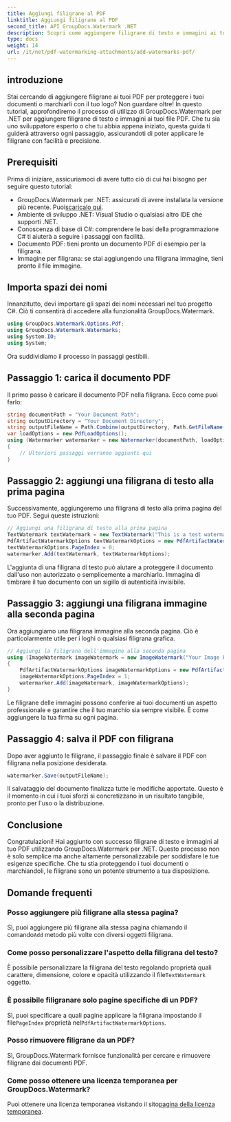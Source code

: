 ```yaml
---
title: Aggiungi filigrane al PDF
linktitle: Aggiungi filigrane al PDF
second_title: API GroupDocs.Watermark .NET
description: Scopri come aggiungere filigrane di testo e immagini ai tuoi PDF utilizzando GroupDocs.Watermark per .NET con la nostra guida passo passo completa.
type: docs
weight: 14
url: /it/net/pdf-watermarking-attachments/add-watermarks-pdf/
---
```

## introduzione
Stai cercando di aggiungere filigrane ai tuoi PDF per proteggere i tuoi documenti o marchiarli con il tuo logo? Non guardare oltre! In questo tutorial, approfondiremo il processo di utilizzo di GroupDocs.Watermark per .NET per aggiungere filigrane di testo e immagini ai tuoi file PDF. Che tu sia uno sviluppatore esperto o che tu abbia appena iniziato, questa guida ti guiderà attraverso ogni passaggio, assicurandoti di poter applicare le filigrane con facilità e precisione.
## Prerequisiti
Prima di iniziare, assicuriamoci di avere tutto ciò di cui hai bisogno per seguire questo tutorial:
-  GroupDocs.Watermark per .NET: assicurati di avere installata la versione più recente. Puoi[scaricalo qui](https://releases.groupdocs.com/Watermark/net/).
- Ambiente di sviluppo .NET: Visual Studio o qualsiasi altro IDE che supporti .NET.
- Conoscenza di base di C#: comprendere le basi della programmazione C# ti aiuterà a seguire i passaggi con facilità.
- Documento PDF: tieni pronto un documento PDF di esempio per la filigrana.
- Immagine per filigrana: se stai aggiungendo una filigrana immagine, tieni pronto il file immagine.
## Importa spazi dei nomi
Innanzitutto, devi importare gli spazi dei nomi necessari nel tuo progetto C#. Ciò ti consentirà di accedere alla funzionalità GroupDocs.Watermark.
```csharp
using GroupDocs.Watermark.Options.Pdf;
using GroupDocs.Watermark.Watermarks;
using System.IO;
using System;
```
Ora suddividiamo il processo in passaggi gestibili.
## Passaggio 1: carica il documento PDF
Il primo passo è caricare il documento PDF nella filigrana. Ecco come puoi farlo:
```csharp
string documentPath = "Your Document Path";
string outputDirectory = "Your Document Directory";
string outputFileName = Path.Combine(outputDirectory, Path.GetFileName(documentPath));
var loadOptions = new PdfLoadOptions();
using (Watermarker watermarker = new Watermarker(documentPath, loadOptions))
{
    // Ulteriori passaggi verranno aggiunti qui
}
```
## Passaggio 2: aggiungi una filigrana di testo alla prima pagina
Successivamente, aggiungeremo una filigrana di testo alla prima pagina del tuo PDF. Segui queste istruzioni:
```csharp
// Aggiungi una filigrana di testo alla prima pagina
TextWatermark textWatermark = new TextWatermark("This is a test watermark", new Font("Arial", 8));
PdfArtifactWatermarkOptions textWatermarkOptions = new PdfArtifactWatermarkOptions();
textWatermarkOptions.PageIndex = 0;
watermarker.Add(textWatermark, textWatermarkOptions);
```

L'aggiunta di una filigrana di testo può aiutare a proteggere il documento dall'uso non autorizzato o semplicemente a marchiarlo. Immagina di timbrare il tuo documento con un sigillo di autenticità invisibile.
## Passaggio 3: aggiungi una filigrana immagine alla seconda pagina
Ora aggiungiamo una filigrana immagine alla seconda pagina. Ciò è particolarmente utile per i loghi o qualsiasi filigrana grafica.
```csharp
// Aggiungi la filigrana dell'immagine alla seconda pagina
using (ImageWatermark imageWatermark = new ImageWatermark("Your Image Path"))
{
    PdfArtifactWatermarkOptions imageWatermarkOptions = new PdfArtifactWatermarkOptions();
    imageWatermarkOptions.PageIndex = 1;
    watermarker.Add(imageWatermark, imageWatermarkOptions);
}
```

Le filigrane delle immagini possono conferire ai tuoi documenti un aspetto professionale e garantire che il tuo marchio sia sempre visibile. È come aggiungere la tua firma su ogni pagina.
## Passaggio 4: salva il PDF con filigrana
Dopo aver aggiunto le filigrane, il passaggio finale è salvare il PDF con filigrana nella posizione desiderata.
```csharp
watermarker.Save(outputFileName);
```
Il salvataggio del documento finalizza tutte le modifiche apportate. Questo è il momento in cui i tuoi sforzi si concretizzano in un risultato tangibile, pronto per l'uso o la distribuzione.
## Conclusione
Congratulazioni! Hai aggiunto con successo filigrane di testo e immagini al tuo PDF utilizzando GroupDocs.Watermark per .NET. Questo processo non è solo semplice ma anche altamente personalizzabile per soddisfare le tue esigenze specifiche. Che tu stia proteggendo i tuoi documenti o marchiandoli, le filigrane sono un potente strumento a tua disposizione.
## Domande frequenti
### Posso aggiungere più filigrane alla stessa pagina?
 Sì, puoi aggiungere più filigrane alla stessa pagina chiamando il comando`Add` metodo più volte con diversi oggetti filigrana.
### Come posso personalizzare l'aspetto della filigrana del testo?
 È possibile personalizzare la filigrana del testo regolando proprietà quali carattere, dimensione, colore e opacità utilizzando il file`TextWatermark` oggetto.
### È possibile filigranare solo pagine specifiche di un PDF?
 Sì, puoi specificare a quali pagine applicare la filigrana impostando il file`PageIndex` proprietà nel`PdfArtifactWatermarkOptions`.
### Posso rimuovere filigrane da un PDF?
Sì, GroupDocs.Watermark fornisce funzionalità per cercare e rimuovere filigrane dai documenti PDF.
### Come posso ottenere una licenza temporanea per GroupDocs.Watermark?
Puoi ottenere una licenza temporanea visitando il sito[pagina della licenza temporanea](https://purchase.groupdocs.com/temporary-license/).